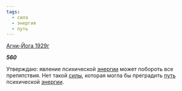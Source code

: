 ```yaml
---
tags:
  - сила
  - энергия
  - путь
---
```

[Агни-Йога 1929г](https://127.0.0.1:4002/agni/1929)

___560___

Утверждаю: явление психической [энергии](../../../tags/#энергия) может побороть все препятствия. Нет такой [силы](../../../tags/#сила), которая могла бы преградить [путь](../../../tags/#путь) психической [энергии](../../../tags/#энергия).